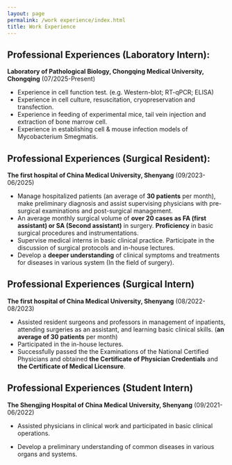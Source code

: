 ```yaml
---
layout: page
permalink: /work experience/index.html
title: Work Experience
---
```


## Professional Experiences (Laboratory Intern):

**Laboratory of Pathological Biology, Chongqing Medical University, Chongqing**  (07/2025-Present) <br>

- Experience in cell function test. (e.g. Western-blot; RT-qPCR; ELISA)<br>
- Experience in cell culture, resuscitation, cryopreservation and transfection.<br>
- Experience in feeding of experimental mice, tail vein injection and extraction of bone marrow cell.<br>
- Experience in establishing cell & mouse infection models of Mycobacterium Smegmatis.<br>

## Professional Experiences (Surgical Resident):

**The first hospital of China Medical University, Shenyang**  (09/2023-06/2025) <br>

- Manage hospitalized patients (an average of **30 patients** per month), make preliminary diagnosis and assist supervising physicians with pre-surgical examinations and post-surgical management.<br>
- An average monthly surgical volume of **over 20 cases as FA (first assistant) or SA (Second assistant)** in surgery. **Proficiency** in basic surgical procedures and instrumentations.<br>
- Supervise medical interns in basic clinical practice. Participate in the discussion of surgical protocols and in-house lectures.<br>
- Develop a **deeper understanding** of clinical symptoms and treatments for diseases in various system (In the field of surgery).<br>

## Professional Experiences (Surgical Intern)

**The first hospital of China Medical University, Shenyang**  (08/2022-08/2023)<br>

- Assisted resident surgeons and professors in management of inpatients, attending surgeries as an assistant, and learning basic clinical skills.  (**an average of 30 patients** per month)<br>
- Participated in the in-house lectures.<br>
- Successfully passed the the Examinations of the National Certified Physicians and obtained **the Certificate of Physician Credentials** and **the Certificate of Medical Licensure**.<br>

## Professional Experiences (Student Intern)

**The Shengjing Hospital of China Medical University, Shenyang**  (09/2021-06/2022)

- Assisted physicians in clinical work and participated in basic clinical operations.<br>

- Develop a preliminary understanding of common diseases in various organs and systems.<br>
